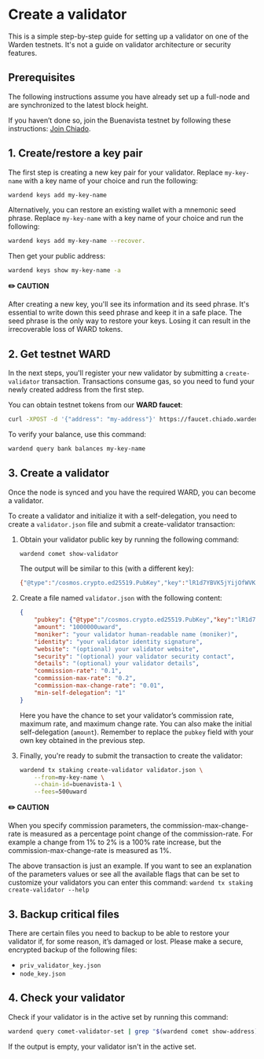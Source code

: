﻿---
sidebar_position: 4
---

# Create a validator

This is a simple step-by-step guide for setting up a validator on one of the Warden testnets. It's not a guide on validator architecture or security features.

## Prerequisites

The following instructions assume you have already set up a full-node and are synchronized to the latest block height.

If you haven’t done so, join the Buenavista testnet by following these instructions: [Join Chiado](buenavista-testnet/join-chiado).

## 1. Create/restore a key pair

The first step is creating a new key pair for your validator. Replace `my-key-name` with a key name of your choice and run the following: 

```bash
wardend keys add my-key-name
```

Alternatively, you can restore an existing wallet with a mnemonic seed phrase. Replace `my-key-name` with a key name of your choice and run the following: 

```bash
wardend keys add my-key-name --recover.
```

Then get your public address:

```bash
wardend keys show my-key-name -a
```

**✏️ CAUTION**

After creating a new key, you'll see its information and its seed phrase. It's essential to write down this seed phrase and keep it in a safe place. The seed phrase is the only way to restore your keys. Losing it can result in the irrecoverable loss of WARD tokens.

## 2. Get testnet WARD

In the next steps, you'll register your new validator by submitting a `create-validator` transaction. Transactions consume gas, so you need to fund your newly created address from the first step.

You can obtain testnet tokens from our **WARD faucet**:

```bash
curl -XPOST -d '{"address": "my-address"}' https://faucet.chiado.wardenprotocol.org
```

To verify your balance, use this command:

```bash
wardend query bank balances my-key-name
```

## 3. Create a validator

Once the node is synced and you have the required WARD, you can become a validator.

To create a validator and initialize it with a self-delegation, you need to create a `validator.json` file and submit a create-validator transaction:

1. Obtain your validator public key by running the following command:

   ```bash
   wardend comet show-validator
   ```

   The output will be similar to this (with a different key):
   
   ```bash
   {"@type":"/cosmos.crypto.ed25519.PubKey","key":"lR1d7YBVK5jYijOfWVKRFoWCsS4dg3kagT7LB9GnG8I="}
   ```
   
2. Create a file named `validator.json` with the following content:

   ```json
   {    
       "pubkey": {"@type":"/cosmos.crypto.ed25519.PubKey","key":"lR1d7YBVK5jYijOfWVKRFoWCsS4dg3kagT7LB9GnG8I="},
       "amount": "1000000uward",
       "moniker": "your validator human-readable name (moniker)",
       "identity": "your validator identity signature",
       "website": "(optional) your validator website",
       "security": "(optional) your validator security contact",
       "details": "(optional) your validator details",
       "commission-rate": "0.1",
       "commission-max-rate": "0.2",
       "commission-max-change-rate": "0.01",
       "min-self-delegation": "1"
   }
   ```

   Here you have the chance to set your validator’s commission rate, maximum rate, and maximum change rate. You can also make the initial self-delegation (`amount`). Remember to replace the `pubkey` field with your own key obtained in the previous step.

3. Finally, you're ready to submit the transaction to create the validator:
    
   ```bash
   wardend tx staking create-validator validator.json \
       --from=my-key-name \
       --chain-id=buenavista-1 \
       --fees=500uward
   ```
    
**✏️ CAUTION**

When you specify commission parameters, the commission-max-change-rate is measured as a percentage point change of the commission-rate. For example a change from 1% to 2% is a 100% rate increase, but the commission-max-change-rate is measured as 1%.

The above transaction is just an example. If you want to see an explanation of the parameters values or see all the available flags that can be set to customize your validators you can enter this command: `wardend tx staking create-validator --help`


## 3. Backup critical files

There are certain files you need to backup to be able to restore your validator if, for some reason, it’s damaged or lost. Please make a secure, encrypted backup of the following files:

- `priv_validator_key.json`
- `node_key.json`


## 4. Check your validator

Check if your validator is in the active set by running this command:

```bash
wardend query comet-validator-set | grep "$(wardend comet show-address)"
```

If the output is empty, your validator isn't in the active set.